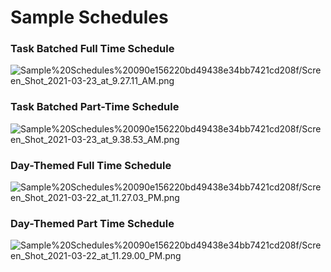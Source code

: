 # Sample Schedules

### Task Batched Full Time Schedule

![Sample%20Schedules%20090e156220bd49438e34bb7421cd208f/Screen_Shot_2021-03-23_at_9.27.11_AM.png](Sample%20Schedules%20090e156220bd49438e34bb7421cd208f/Screen_Shot_2021-03-23_at_9.27.11_AM.png)

### Task Batched Part-Time Schedule

![Sample%20Schedules%20090e156220bd49438e34bb7421cd208f/Screen_Shot_2021-03-23_at_9.38.53_AM.png](Sample%20Schedules%20090e156220bd49438e34bb7421cd208f/Screen_Shot_2021-03-23_at_9.38.53_AM.png)

### Day-Themed Full Time Schedule

![Sample%20Schedules%20090e156220bd49438e34bb7421cd208f/Screen_Shot_2021-03-22_at_11.27.03_PM.png](Sample%20Schedules%20090e156220bd49438e34bb7421cd208f/Screen_Shot_2021-03-22_at_11.27.03_PM.png)

### Day-Themed Part Time Schedule

![Sample%20Schedules%20090e156220bd49438e34bb7421cd208f/Screen_Shot_2021-03-22_at_11.29.00_PM.png](Sample%20Schedules%20090e156220bd49438e34bb7421cd208f/Screen_Shot_2021-03-22_at_11.29.00_PM.png)
